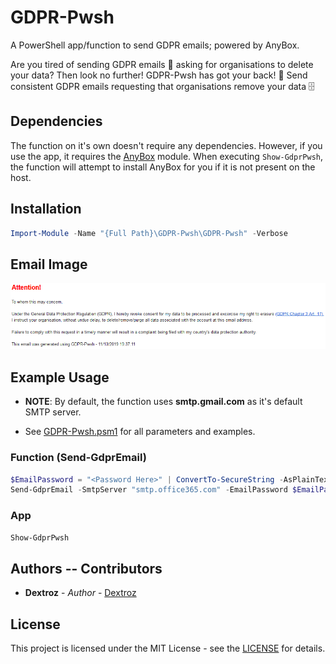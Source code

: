 # GDPR-Pwsh
A PowerShell app/function to send GDPR emails; powered by AnyBox. 

Are you tired of sending GDPR emails 📧 asking for organisations to delete your data? Then look no further! GDPR-Pwsh has got your back! 💪
Send consistent GDPR emails requesting that organisations remove your data 🗄️

## Dependencies

The function on it's own doesn't require any dependencies. However, if you use the app, it requires the [AnyBox](https://github.com/dm3ll3n/AnyBox) module. When executing `Show-GdprPwsh`, the function will attempt to install AnyBox for you if it is not present on the host. 

## Installation

```powershell
Import-Module -Name "{Full Path}\GDPR-Pwsh\GDPR-Pwsh" -Verbose
```

## Email Image

![EmailExample](emailexample.png)

## Example Usage

* **NOTE**: By default, the function uses **smtp.gmail.com** as it's default SMTP server.

* See [GDPR-Pwsh.psm1](GDPR-Pwsh/GDPR-Pwsh.psm1) for all parameters and examples.

### Function (Send-GdprEmail)

```powershell
$EmailPassword = "<Password Here>" | ConvertTo-SecureString -AsPlainText -Force
Send-GdprEmail -SmtpServer "smtp.office365.com" -EmailPassword $EmailPassword -Recipient "foo@email.com","bar@email.com" -From "foobar@outlook.com" -$Cc "foo@email.com","bar@email.com" -$Bcc "bar@email.com" -Verbose
```

### App

```powershell
Show-GdprPwsh
```

## Authors -- Contributors

* **Dextroz** - *Author* - [Dextroz](https://github.com/Dextroz)

## License
This project is licensed under the MIT License - see the [LICENSE](LICENSE) for details.